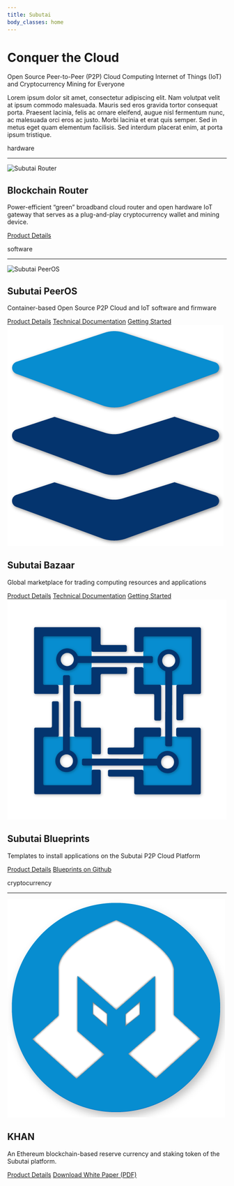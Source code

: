 ```yaml
---
title: Subutai
body_classes: home
---
```


<div class="banner" markdown="1">

<h1>Conquer the Cloud</h1>
<p>Open Source Peer-to-Peer (P2P) Cloud Computing Internet of Things (IoT)<br> and Cryptocurrency Mining for Everyone</p>

<div class="arrowDown">
	<a href="#"><i class="fas fa-chevron-down"></i></a>
</div>

</div>
<!-- intro text -->
<div class="darkBg">
	<div class="smallContainer">
		<p>Lorem ipsum dolor sit amet, consectetur adipiscing elit. Nam volutpat velit at ipsum commodo malesuada. Mauris sed eros gravida tortor consequat porta. Praesent lacinia, felis ac ornare eleifend, augue nisl fermentum nunc, ac malesuada orci eros ac justo. Morbi lacinia et erat quis semper. Sed in metus eget quam elementum facilisis. Sed interdum placerat enim, at porta ipsum tristique.</p>
	</div>
</div>
<!-- products -->
<section class="smallContainer" id="prodHome">
    <div class="prodSection-label">
        <p>hardware</p>
        <hr>
    </div>
	<!-- prod item -->
	<div class="prodWrap">
		<div class="prodImg-wrap">
			<img src="images/logo-router-shadow.png" alt="Subutai Router">
		</div>
		<div class="prodInfo-wrap">
			<h2>Blockchain Router</h2>
			<p>Power-efficient “green” broadband cloud router and open hardware IoT gateway that serves as a plug-and-play cryptocurrency wallet and mining device.</p>
			<div class="btnWrap">
				<a href="#" class="btn">Product Details</a>
			</div>
		</div>
	</div>
	<div class="prodSection-label">
        <p>software</p>
        <hr>
    </div>
	<div class="prodWrap">
		<div class="prodImg-wrap">
			<img src="images/logo-peer-os-web-shadow.png" alt="Subutai PeerOS">
		</div>
		<div class="prodInfo-wrap">
			<h2>Subutai PeerOS</h2>
			<p>Container-based Open Source P2P Cloud and IoT software and firmware</p>
			<div class="btnWrap">
				<a href="#" class="btn">Product Details</a>
				<a href="#" class="btn">Technical Documentation</a>
				<a href="#" class="btn">Getting Started</a>
			</div>
		</div>
	</div>
	<div class="prodWrap">
		<div class="prodImg-wrap">
			<img src="user/pages/images/logo-bazaar-shadow.png" alt="Subutai Bazaar">
		</div>
		<div class="prodInfo-wrap">
			<h2>Subutai Bazaar</h2>
			<p>Global marketplace for trading computing resources and applications</p>
			<div class="btnWrap">
				<a href="#" class="btn">Product Details</a>
				<a href="#" class="btn">Technical Documentation</a>
				<a href="#" class="btn">Getting Started</a>
			</div>
		</div>
	</div>
	<div class="prodWrap">
		<div class="prodImg-wrap">
			<img src="user/pages/images/logo-blueprints-shadow-02.png" alt="Subutai Blueprints">
		</div>
		<div class="prodInfo-wrap">
			<h2>Subutai Blueprints</h2>
			<p>Templates to install applications on the Subutai P2P Cloud Platform</p>
			<div class="btnWrap">
				<a href="#" class="btn">Product Details</a>
				<a href="#" class="btn">Blueprints on Github</a>
			</div>
		</div>
	</div>
	<div class="prodSection-label">
        <p>cryptocurrency</p>
        <hr>
    </div>
	<div class="prodWrap">
		<div class="prodImg-wrap">
			<img src="user/pages/images/icon-khan-md-shadow.png" alt="KHAN">
		</div>
		<div class="prodInfo-wrap">
			<h2>KHAN</h2>
			<p>An Ethereum blockchain-based reserve currency and staking token of the Subutai platform.</p>
			<div class="btnWrap">
				<a href="#" class="btn">Product Details</a>
				<a href="#" class="btn">Download White Paper (PDF)</a>
			</div>
		</div>
	</div>

</section>

<!-- <section class="smallContainer videoWrap">

</section> -->

